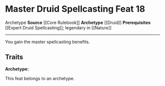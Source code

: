 ﻿---
actions: null
cost: null
element: null
feat: Master Druid Spellcasting
frequency: null
heighten_level: null
id: '708'
level: '18'
name: Master Druid Spellcasting
prerequisite: '[[DATABASE/feat/Expert Druid Spellcasting|Expert Druid Spellcasting]]
  ; Legendary in [[DATABASE/skill/Nature|Nature]]'
rarity: Common
requirement: null
school: null
source: '[[DATABASE/source/Core Rulebook|Core Rulebook]]'
subcategory: null
trait:
- '[[DATABASE/trait/Archetype|Archetype]]'
trigger: null
type: Feat

---
# Master Druid Spellcasting <span class="item-type">Feat 18</span>

<span class="item-trait">Archetype</span>
**Source** [[Core Rulebook]] 
**Archetype** [[Druid]]
**Prerequisites** [[Expert Druid Spellcasting]]; legendary in [[Nature]]

---
You gain the master spellcasting benefits.

## Traits

**Archetype:**

This feat belongs to an archetype.
